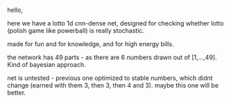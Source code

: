 hello,

here we have a lotto 1d cnn-dense net, designed for checking whether lotto (polish game like powerball) is really stochastic.

made for fun and for knowledge, and for high energy bills.

the network has 49 parts - as there are 6 numbers drawn out of [1,...,49]. Kind of bayesian approach.

net is untested - previous one optimized to stable numbers, which didnt change (earned with them 3, then 3, then 4 and 3). maybe this one will be better.
